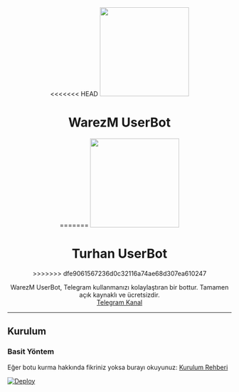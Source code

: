 <div align="center">
<<<<<<< HEAD
  <img src="https://pbs.twimg.com/profile_images/1222496839179689985/FCFYljUq.png" width="200" height="200">
  <h1>WarezM UserBot</h1>
=======
  <img src="https://forum.warezm.com/styles/warezm-logo.png" width="200" height="200">
  <h1>Turhan UserBot</h1>
>>>>>>> dfe9061567236d0c32116a74ae68d307ea610247
</div>
<p align="center">
    WarezM UserBot, Telegram kullanmanızı kolaylaştıran bir bottur. Tamamen açık kaynaklı ve ücretsizdir.
    <br>
        <a href="https://t.me/warezm">Telegram Kanal</a>
    <br>
</p>

----

## Kurulum
### Basit Yöntem
Eğer botu kurma hakkında fikriniz yoksa burayı okuyunuz: [Kurulum Rehberi](https://github.com/XNulI/turhanuserbot/wiki/Kurulum/)

[![Deploy](https://www.herokucdn.com/deploy/button.svg)](https://heroku.com/deploy?template=https://github.com/XNulI/turhanuserbot)



